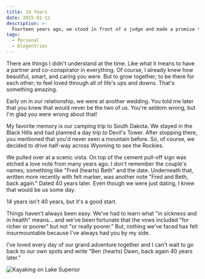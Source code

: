 ```yaml
---
title: 14 Years
date: 2015-01-12
description: >-
  Fourteen years ago, we stood in front of a judge and made a promise to each other. 
tags:
  - Personal
  - blogentries
---
```


There are things I didn't understand at the time. Like what it means to have a partner and co-conspirator in everything. Of course, I already knew how beautiful, smart, and caring you were. But to grow together; to be there for each other; to feel loved through all of life's ups and downs. That's something amazing.

Early on in our relationship, we were at another wedding. You told me later that you knew that would never be the two of us. You're seldom wrong, but I'm glad you were wrong about that!

My favorite memory is our camping trip to South Dakota. We stayed in the Black Hills and had planned a day trip to Devil's Tower. After stopping there, you mentioned that you'd never seen a mountain before. So, of course, we decided to drive half-way across Wyoming to see the Rockies.

We pulled over at a scenic vista. On top of the cement pull-off sign was etched a love note from many years ago. I don't remember the couple's names; something like "Fred (hearts) Beth" and the date. Underneath that, written more recently with felt marker, was another note "Fred and Beth, back again." Dated 40 years later. Even though we were just dating, I knew that would be us some day.

14 years isn't 40 years, but it's a good start.

Things haven't always been easy. We've had to learn what "in sickness and in health" means... and we've been fortunate that the vows included "for richer or poorer" but not "or really poorer." But, nothing we've faced has felt insurmountable because I've always had you by my side.

I've loved every day of our grand adventure together and I can't wait to go back to our own spots and write "Ben (hearts) Dawn, back again 40 years later."

![Kayaking on Lake Superior](/img/kayakingonlakesuperior.jpg)
